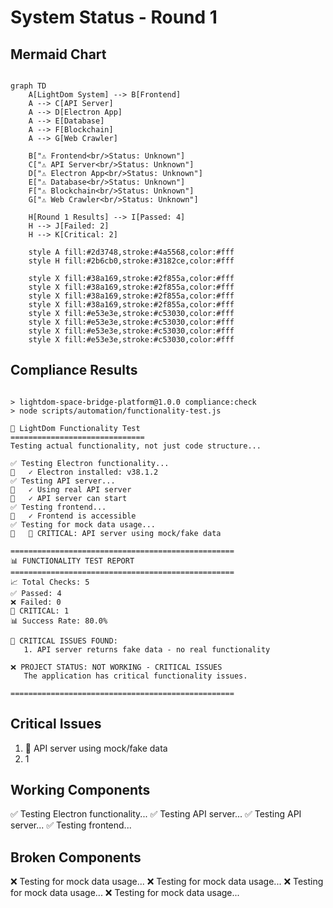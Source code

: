 
# System Status - Round 1

## Mermaid Chart
```mermaid

graph TD
    A[LightDom System] --> B[Frontend]
    A --> C[API Server]
    A --> D[Electron App]
    A --> E[Database]
    A --> F[Blockchain]
    A --> G[Web Crawler]
    
    B["⚠️ Frontend<br/>Status: Unknown"]
    C["⚠️ API Server<br/>Status: Unknown"]
    D["⚠️ Electron App<br/>Status: Unknown"]
    E["⚠️ Database<br/>Status: Unknown"]
    F["⚠️ Blockchain<br/>Status: Unknown"]
    G["⚠️ Web Crawler<br/>Status: Unknown"]
    
    H[Round 1 Results] --> I[Passed: 4]
    H --> J[Failed: 2]
    H --> K[Critical: 2]
    
    style A fill:#2d3748,stroke:#4a5568,color:#fff
    style H fill:#2b6cb0,stroke:#3182ce,color:#fff
    
    style X fill:#38a169,stroke:#2f855a,color:#fff
    style X fill:#38a169,stroke:#2f855a,color:#fff
    style X fill:#38a169,stroke:#2f855a,color:#fff
    style X fill:#38a169,stroke:#2f855a,color:#fff
    style X fill:#e53e3e,stroke:#c53030,color:#fff
    style X fill:#e53e3e,stroke:#c53030,color:#fff
    style X fill:#e53e3e,stroke:#c53030,color:#fff
    style X fill:#e53e3e,stroke:#c53030,color:#fff

```

## Compliance Results
```

> lightdom-space-bridge-platform@1.0.0 compliance:check
> node scripts/automation/functionality-test.js

🚀 LightDom Functionality Test
==============================
Testing actual functionality, not just code structure...

✅ Testing Electron functionality...
🎉   ✓ Electron installed: v38.1.2
✅ Testing API server...
🎉   ✓ Using real API server
🎉   ✓ API server can start
✅ Testing frontend...
🎉   ✓ Frontend is accessible
✅ Testing for mock data usage...
🚨   🚨 CRITICAL: API server using mock/fake data

==================================================
📊 FUNCTIONALITY TEST REPORT
==================================================
📈 Total Checks: 5
✅ Passed: 4
❌ Failed: 0
🚨 CRITICAL: 1
📊 Success Rate: 80.0%

🚨 CRITICAL ISSUES FOUND:
   1. API server returns fake data - no real functionality

❌ PROJECT STATUS: NOT WORKING - CRITICAL ISSUES
   The application has critical functionality issues.

==================================================

```

## Critical Issues
1. 🚨    API server using mock/fake data
2. 1

## Working Components
✅ Testing Electron functionality...
✅ Testing API server...
✅ Testing API server...
✅ Testing frontend...

## Broken Components
❌ Testing for mock data usage...
❌ Testing for mock data usage...
❌ Testing for mock data usage...
❌ Testing for mock data usage...
